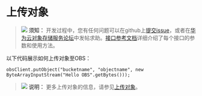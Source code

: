# 上传对象<a name="obs_21_0109"></a>

>![](public_sys-resources/icon-notice.gif) **须知：** 
>开发过程中，您有任何问题可以在github上[提交issue](https://github.com/huaweicloud/huaweicloud-sdk-java-obs/issues)，或者在[华为云对象存储服务论坛](https://bbs.huaweicloud.com/forum/forum-620-1.html)中发帖求助。[接口参考文档](https://obssdk.obs.cn-north-1.myhuaweicloud.com/apidoc/cn/java/index.html)详细介绍了每个接口的参数和使用方法。

以下代码展示如何上传对象至OBS：

```
obsClient.putObject("bucketname", "objectname", new ByteArrayInputStream("Hello OBS".getBytes()));
```

>![](public_sys-resources/icon-note.gif) **说明：** 
>更多上传对象的信息，请参见[上传对象](对象上传简介.md)。

